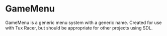 GameMenu
=====

GameMenu is a generic menu system with a generic name. Created for use with Tux Racer, but should be appropriate for other projects using SDL.
